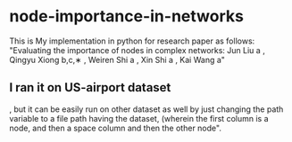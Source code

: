 # node-importance-in-networks
This is My implementation in python for research paper as follows:
"Evaluating the importance of nodes in complex networks:
Jun Liu a , Qingyu Xiong b,c,∗ , Weiren Shi a , Xin Shi a , Kai Wang a"

## I ran it on US-airport dataset
, but it can be easily run on other dataset as well by just changing the path variable to a file path having the dataset, (wherein 
the first column is a node, and then a space column and then the other node".
